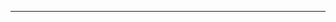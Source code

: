 <!--
CO_OP_TRANSLATOR_METADATA:
{
  "original_hash": "b12098603dc3061d3cdac77ecce93658",
  "translation_date": "2025-08-28T18:30:08+00:00",
  "source_file": "03-CoreGenerativeAITechniques/README.md",
  "language_code": "he"
}
-->


---

